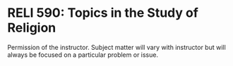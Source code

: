 # RELI 590: Topics in the Study of Religion

Permission of the instructor. Subject matter will vary with instructor but will always be focused on a particular problem or issue.